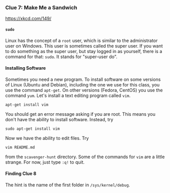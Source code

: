 ### Clue 7: Make Me a Sandwich ###

https://xkcd.com/149/

#### `sudo` ####

Linux has the concept of a `root` user, which is similar to the administrator
user on Windows. This user is sometimes called the super user. If you want to
do something as the super user, but stay logged in as yourself, there is a 
command for that: `sudo`. It stands for "super-user do".

#### Installing Software ####

Sometimes you need a new program. To install software on some versions of Linux
(Ubuntu and Debian), including the one we use for this class, you use the command `apt-get`. On other versions (Fedora, CentOS) you use the command `yum`. Let's install a text editing program
called `vim`.

    apt-get install vim
    
You should get an error message asking if you are root. This means you don't
have the ability to install software. Instead, try

    sudo apt-get install vim
    
Now we have the ability to edit files. Try

    vim README.md
    
from the `scavenger-hunt` directory. Some of the commands for `vim` are a little
strange. For now, just type `:q!` to quit.


#### Finding Clue 8 ####

The hint is the name of the first folder in `/sys/kernel/debug`.
